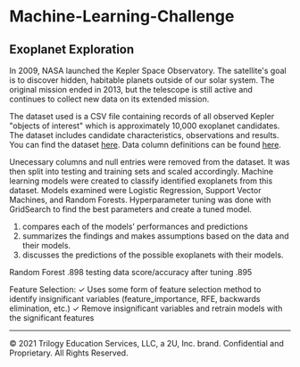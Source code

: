 # Machine-Learning-Challenge
## Exoplanet Exploration

In 2009, NASA launched the Kepler Space Observatory.  The satellite's goal is to discover hidden, habitable planets outside of our solar system.  The original mission ended in 2013, but the telescope is still active and continues to collect new data on its extended mission.

The dataset used is a CSV file containing records of all observed Kepler "objects of interest" which is approximately 10,000 exoplanet candidates.  The dataset includes candidate characteristics, observations and results.  You can find the dataset [here](https://www.kaggle.com/nasa/kepler-exoplanet-search-results).  Data column definitions can be found [here](https://exoplanetarchive.ipac.caltech.edu/docs/API_kepcandidate_columns.html).

Unecessary columns and null entries were removed from the dataset.  It was then split into testing and training sets and scaled accordingly.  Machine learning models were created to classify identified exoplanets from this dataset.  Models examined were Logistic Regression, Support Vector Machines, and Random Forests.  Hyperparameter tuning was done with GridSearch to find the best parameters and create a tuned model.

1. compares each of the models’ performances and predictions
2. summarizes the findings and makes assumptions based on the data and their models.
3. discusses the predictions of the possible exoplanets with their models.

Random Forest .898 testing data score/accuracy
        after tuning .895

        
Feature Selection:
✓ Uses some form of feature selection method to identify insignificant variables (feature_importance, RFE, backwards elimination, etc.)
✓ Remove insignificant variables and retrain models with the significant features

---
© 2021 Trilogy Education Services, LLC, a 2U, Inc. brand. Confidential and Proprietary. All Rights Reserved.